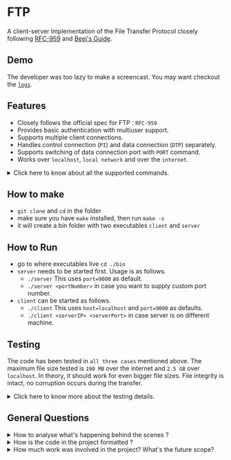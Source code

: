 # FTP

A client-server Implementation of the File Transfer Protocol closely following [RFC-959](https://tools.ietf.org/html/rfc959) and [Beej's Guide](https://beej.us/guide/bgnet/html/multi/index.html).

## Demo

The developer was too lazy to make a screencast. You may want checkout the [`logs`](logs/).

## Features

- Closely follows the official spec for FTP : `RFC-959`
- Provides basic authentication with multiuser support.
- Supports multiple client connections.
- Handles control connection (`PI`) and data connection (`DTP`) separately.
- Supports switching of data connection port with `PORT` command.
- Works over `localhost`, `local network` and over the `internet`.

<details> 
<summary> Click here to know about all the supported commands. </summary>

## Supported commands

All command mentioned below are case insensitive unless otherwise specified.

| Command  | Usage                                                                                                             | Action                                                                                                                 |
| -------- | ----------------------------------------------------------------------------------------------------------------- | ---------------------------------------------------------------------------------------------------------------------- |
| HELP     | `help`                                                                                                            | Show all the available commands                                                                                        |
| `!<cmd>` | `!pwd`<br> `!cd ..`<br> `!mkdir clientDir`                                                                        | Execute a command on the client itself. Because they are directly executed on client system, these are case sensitive. |
| NOOP     | `noop`                                                                                                            | Execute No operation. Serves as a dummy command.                                                                       |
| USER     | `USER <username>`<br> `user root`                                                                                 | Provide username for login                                                                                             |
| PASS     | `PASS <password>`<br> `pass root`                                                                                 | Provide password for login                                                                                             |
| SYS      | `sys`                                                                                                             | Get System Details Of server                                                                                           |
| PWD      | `pwd`                                                                                                             | Print working directory                                                                                                |
| LIST     | `LIST`<br> `ls`<br> `ls serverDir`                                                                                | List directory contents                                                                                                |
| CWD      | `cwd ..`<br> `cd ..`<br> `cd serverDir`                                                                           | Change working directory                                                                                               |
| CDUP     | `cdup`                                                                                                            | Change to parent directory                                                                                             |
| MKD      | `mkd dirName`<br> `mkdir dirName`                                                                                 | Make directory                                                                                                         |
| RMD      | `rmd dirName`<br> `rmdir dirName`                                                                                 | Remove directory                                                                                                       |
| STOR     | `STOR putFileOnServer.txt`<br> `put putFileOnServer.txt`                                                          | Send File to Server                                                                                                    |
| RETR     | `RETR getFileFromServer.txt`<br> `get getFileFromServer.txt`                                                      | Retrive File from Server                                                                                               |
| PORT     | `PORT <IP> <Port>` <br> `PORT CURRENT_MACHINE_IP 5643` <br> `PORT localhost 9584` <br> `PORT 200.212.111.32 8868` | Switch data connection IP, Port                                                                                        |
| QUIT     | `quit`<br> `exit`                                                                                                 | Quit the application                                                                                                   |
| ABORT    | `abort`<br> `abor`                                                                                                | Abort the last command and related data transfer                                                                       |
| PASV     | `pasv`                                                                                                            | Switch to Passive Receive Mode                                                                                         |
| TYPE     | `TYPE A E`                                                                                                        | Switch the representation type. Default is `ASCII Non Print`.                                                          |
| MODE     | `MODE S`                                                                                                          | Switch the transfer mode. Default is `Stream`.                                                                         |
| STRU     | `STRU F`                                                                                                          | Switch the File structure Type. Default is `File`.                                                                     |

</details>

## How to make

- `git clone` and `cd` in the folder
- make sure you have `make` installed, then run `make -s`
- it will create a bin folder with two executables `client` and `server`

## How to Run

- go to where executables live `cd ./bin`
- `server` needs to be started first. Usage is as follows.
  - `./server` This uses `port=9000` as default.
  - `./server <portNumber>` in case you want to supply custom port number.
- `client` can be started as follows.
  - `./client` This uses `host=localhost` and `port=9000` as defaults.
  - `./client <serverIP> <serverPort>` in case server is on different machine.

## Testing

The code has been tested in `all three cases` mentioned above.
The maximum file size tested is `190 MB` over the internet and `2.5 GB` over `localhost`.
In theory, it should work for even bigger file sizes.
File integrity is intact, no corruption occurs during the transfer.

<details> <summary> Click here to know more about the testing details. </summary>

### Localhost

- Both client and server are on same machine.
- Use `127.0.0.1` or `localhost` as Server IP

### LAN

- Both system are on Local Network
- use localIPs like `192.168.0.9`. You must know server's local IP for this.

### Internet

- Both systems want to transfer files over the internet.
- Internet Testing has been done with VM instances for below 2 scenarios.
  - `Scenario 1` : Server and client are both on different VMs. Both have static IP.
  - `scenario 2` : Server is on VM with static IP. Client is my machine (behind a router).
  - VM-1 on Google cloud `ssh jatin@ftp-tester-1` : acts as server
  - VM-2 on Google cloud `ssh jatin@ftp-tester-2` : acts as client
- Ensure that server has `static IP`. The easiest way to know if a machine has a `static internet IP` is :
  - Run the server program on the machine you wish to test for static IP
  - From any other machine `telnet <machineInternetIP> <portOnWhichServerIsRUnning=9000>`
  - To obtain a machine's internet IP, use `curl ifconfig.me`
  - It should ideally establish connection, because FTP is based on the telnet protocol. If however, it says `No route to Host`, then it means the machine is behind a router and NAT is your enemy.
- Things to keep in mind while creating your VMs for testing -
  - First, create some `VM instances` on google cloud. Make sure you have free credits.
  - Server needs to have a static IP. In your project, go to `VPC network` > `External IP addresses` and reserve static IP address for your machines.
  - On google cloud, all ports are blocked by default. But our ftp-server should be allowed to use ports freely. So we have to add two `Firewall rules` to allow `ingress and egress traffic` on `all ports` on `all protocols` accessible by `all IPs` i.e. `0.0.0.0/0`
  - Setup ssh login. Then login using `ssh <username>@<external-IP>`
  - If you don't want to remember external IP's you can also add custom hostnames and resolve them in your `/etc/hosts` file
  - Then `clone` the project, `make` it, and run
  - To connect to server, client needs to know server's `static internet ip`. That's a pre-requisite.

</details>

## General Questions

<details> <summary> How to analyse what's happening behind the scenes ? </summary>

## How to analyse

- Monitoring system calls with `strace`
  - `strace` will allow you to monitor relevant system calls as they happen.
  - go to where executable live `cd ./bin`
  - `strace -fe trace=process,network,signal ./bin/server 9000`
  - `strace -fe trace=process,network,signal ./bin/client 127.0.0.1 9000`
- Monitoring processes, their children, pid, ppid, pgid with `ps`
  - Use `ps fj` to see the tree format of all the forks, along with their pid's and ppid's.
- Generating logs with `tee`. This is very unpredictable for interactive programs.
  - `make | tee logs/makelog.txt`
  - `./bin/server | tee logs/serverlog.txt`
  - `./bin/client | tee logs/clientlog.txt`
- Hiding all the server logs with output redirection
  - To hide all output from server, send it to the null device
  - `./server &>/dev/null`

</details>

<details> <summary> How is the code in the project formatted ? </summary>

## How to Format code

- a `chromium` based, `opinionated` `.clang-format` file is present in project root.
- This has been used for all the formatting in this project.
- Set your IDE format settings to file.
- For VS Code, add these in your `setting.json`
  ```json
  "C_Cpp.clang_format_path": "/usr/bin/clang-format-3.8",
  "C_Cpp.clang_format_style": "file",
  "C_Cpp.clang_format_fallbackStyle": "Chromium",
  ```
- Build your own formatter file [here](https://zed0.co.uk/clang-format-configurator/)
- Know more about unified formatting across IDE's [here](https://xiaoyuliu.github.io/2018/03/30/20180330-clang-format/)

</details>

<details>
  <summary>
    How much work was involved in the project? What's the future scope?
  </summary>

- The project was divided into a lot of small tasks.
- The tasks belonged either of the three categories - 
    + Must have features,
    + Good to have features, and 
    + Future scope.
- You can find all these details in the [extended todo list](./todo.md)

</details>